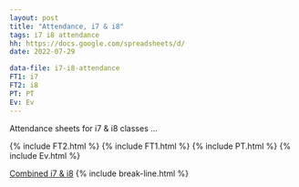 ```yaml
---
layout: post
title: "Attendance, i7 & i8"
tags: i7 i8 attendance
hh: https://docs.google.com/spreadsheets/d/
date: 2022-07-29

data-file: i7-i8-attendance
FT1: i7
FT2: i8
PT: PT
Ev: Ev
---
```


Attendance sheets for i7 & i8 classes ...

{% include FT2.html %}
{% include FT1.html %}
{% include PT.html %}
{% include Ev.html %}

<a href="{{ site.gdrive }}{{ site.data[page.data-file].comb-att }}" 
  class="stitches_btn">Combined i7 & i8</a>
{% include break-line.html %}


